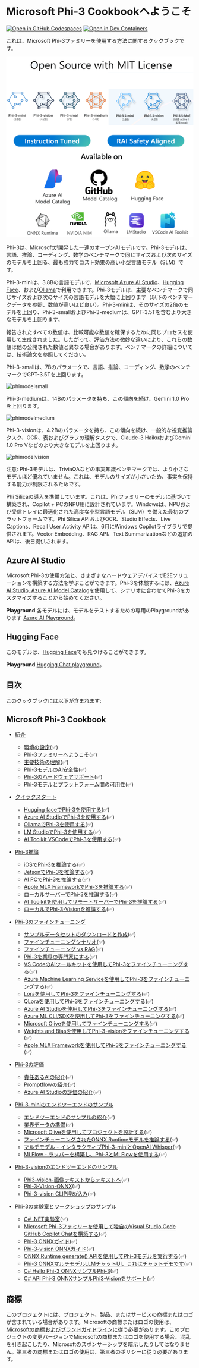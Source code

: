 # Microsoft Phi-3 Cookbookへようこそ

[![Open in GitHub Codespaces](https://github.com/codespaces/badge.svg)](https://codespaces.new/microsoft/phi-3cookbook)
[![Open in Dev Containers](https://img.shields.io/static/v1?style=for-the-badge&label=Dev%20Containers&message=Open&color=blue&logo=visualstudiocode)](https://vscode.dev/redirect?url=vscode://ms-vscode-remote.remote-containers/cloneInVolume?url=https://github.com/microsoft/phi-3cookbook)

これは、Microsoft Phi-3ファミリーを使用する方法に関するクックブックです。

![Phi3Family](/imgs/00/Phi3getstarted.png)

Phi-3は、Microsoftが開発した一連のオープンAIモデルです。Phi-3モデルは、言語、推論、コーディング、数学のベンチマークで同じサイズおよび次のサイズのモデルを上回る、最も強力でコスト効果の高い小型言語モデル（SLM）です。

Phi-3-miniは、3.8Bの言語モデルで、[Microsoft Azure AI Studio](https://aka.ms/phi3-azure-ai)、[Hugging Face](https://huggingface.co/collections/microsoft/phi-3-6626e15e9585a200d2d761e3)、および[Ollama](https://ollama.com/library/phi3)で利用できます。Phi-3モデルは、主要なベンチマークで同じサイズおよび次のサイズの言語モデルを大幅に上回ります（以下のベンチマークデータを参照、数値が高いほど良い）。Phi-3-miniは、そのサイズの2倍のモデルを上回り、Phi-3-smallおよびPhi-3-mediumは、GPT-3.5Tを含むより大きなモデルを上回ります。

報告されたすべての数値は、比較可能な数値を確保するために同じプロセスを使用して生成されました。したがって、評価方法の微妙な違いにより、これらの数値は他の公開された数値と異なる場合があります。ベンチマークの詳細については、技術論文を参照してください。

Phi-3-smallは、7Bのパラメータで、言語、推論、コーディング、数学のベンチマークでGPT-3.5Tを上回ります。

![phimodelsmall](/imgs/00/phi3small.png)

Phi-3-mediumは、14Bのパラメータを持ち、この傾向を続け、Gemini 1.0 Proを上回ります。

![phimodelmedium](/imgs/00/phi3medium.png)

Phi-3-visionは、4.2Bのパラメータを持ち、この傾向を続け、一般的な視覚推論タスク、OCR、表およびグラフの理解タスクで、Claude-3 HaikuおよびGemini 1.0 Pro Vなどのより大きなモデルを上回ります。

![phimodelvision](/imgs/00/phi3vision.png)

注意: Phi-3モデルは、TriviaQAなどの事実知識ベンチマークでは、より小さなモデルほど優れていません。これは、モデルのサイズが小さいため、事実を保持する能力が制限されるためです。

Phi Silicaの導入を準備しています。これは、Phiファミリーのモデルに基づいて構築され、Copilot + PCのNPU用に設計されています。Windowsは、NPUおよび受信トレイに最適化された高度な小型言語モデル（SLM）を備えた最初のプラットフォームです。Phi Silica APIおよびOCR、Studio Effects、Live Captions、Recall User Activity APIは、6月にWindows Copilotライブラリで提供されます。Vector Embedding、RAG API、Text Summarizationなどの追加のAPIは、後日提供されます。

## Azure AI Studio

Microsoft Phi-3の使用方法と、さまざまなハードウェアデバイスでE2Eソリューションを構築する方法を学ぶことができます。Phi-3を体験するには、[Azure AI Studio, Azure AI Model Catalog](https://aka.ms/phi3-azure-ai)を使用して、シナリオに合わせてPhi-3をカスタマイズすることから始めてください。

**Playground**
各モデルには、モデルをテストするための専用のPlaygroundがあります [Azure AI Playground](https://aka.ms/try-phi3)。

## Hugging Face

このモデルは、[Hugging Face](https://huggingface.co/microsoft)でも見つけることができます。

**Playground**
 [Hugging Chat playground](https://huggingface.co/chat/models/microsoft/Phi-3-mini-4k-instruct)。

## 目次

このクックブックには以下が含まれます:

## **Microsoft Phi-3 Cookbook**

* [紹介]()
    * [環境の設定](../../md/01.Introduce/translations/ja-jp/EnvironmentSetup.md)(✅)
    * [Phi-3ファミリーへようこそ](../../md/01.Introduce/translations/ja-jp/Phi3Family.md)(✅)
    * [主要技術の理解](../../md/01.Introduce/translations/ja-jp/Understandingtech.md)(✅)
    * [Phi-3モデルのAI安全性](../../md/01.Introduce/translations/ja-jp/AISafety.md)(✅)
    * [Phi-3のハードウェアサポート](../../md/01.Introduce/translations/ja-jp/Hardwaresupport.md)(✅)
    * [Phi-3モデルとプラットフォーム間の可用性](../../md/01.Introduce/translations/ja-jp/Edgeandcloud.md)(✅)

* [クイックスタート]()
    * [Hugging faceでPhi-3を使用する](../../md/02.QuickStart/translations/ja-jp/Huggingface_QuickStart.md)(✅)
    * [Azure AI StudioでPhi-3を使用する](../../md/02.QuickStart/translations/ja-jp/AzureAIStudio_QuickStart.md)(✅)
    * [OllamaでPhi-3を使用する](../../md/02.QuickStart/translations/ja-jp/Ollama_QuickStart.md)(✅)
    * [LM StudioでPhi-3を使用する](../../md/02.QuickStart/translations/ja-jp/LMStudio_QuickStart.md)(✅)
    * [AI Toolkit VSCodeでPhi-3を使用する](../../md/02.QuickStart/translations/ja-jp/AITookit_QuickStart.md)(✅)

* [Phi-3推論](../../md/03.Inference/translations/ja-jp/overview.md)
    * [iOSでPhi-3を推論する](../../md/03.Inference/translations/ja-jp/iOS_Inference.md)(✅)
    * [JetsonでPhi-3を推論する](../../md/03.Inference/translations/ja-jp/Jetson_Inference.md)(✅)
    * [AI PCでPhi-3を推論する](../../md/03.Inference/translations/ja-jp/AIPC_Inference.md)(✅)
    * [Apple MLX FrameworkでPhi-3を推論する](../../md/03.Inference/translations/ja-jp/MLX_Inference.md)(✅)
    * [ローカルサーバーでPhi-3を推論する](../../md/03.Inference/translations/ja-jp/Local_Server_Inference.md)(✅)
    * [AI Toolkitを使用してリモートサーバーでPhi-3を推論する](../../md/03.Inference/translations/ja-jp/Remote_Interence.md)(✅)
    * [ローカルでPhi-3-Visionを推論する](../../md/03.Inference/translations/ja-jp/Vision_Inference.md)(✅)

* [Phi-3のファインチューニング]()
    * [サンプルデータセットのダウンロードと作成](../../md/04.Fine-tuning/translations/ja-jp/CreatingSampleData.md)(✅)
    * [ファインチューニングシナリオ](../../md/04.Fine-tuning/translations/ja-jp/FineTuning_Scenarios.md)(✅)
    * [ファインチューニング vs RAG](../../md/04.Fine-tuning/translations/ja-jp/FineTuning_vs_RAG.md)(✅)
    * [Phi-3を業界の専門家にする](../../md/04.Fine-tuning/translations/ja-jp/LetPhi3gotoIndustriy.md)(✅)
    * [VS CodeのAIツールキットを使用してPhi-3をファインチューニングする](../../md/04.Fine-tuning/translations/ja-jp/Finetuning_VSCodeaitoolkit.md)(✅)
    * [Azure Machine Learning Serviceを使用してPhi-3をファインチューニングする](../../md/04.Fine-tuning/translations/ja-jp/Introduce_AzureML.md)(✅)
    * [Loraを使用してPhi-3をファインチューニングする](../../md/04.Fine-tuning/translations/ja-jp/FineTuning_Lora.md)(✅)
    * [QLoraを使用してPhi-3をファインチューニングする](../../md/04.Fine-tuning/translations/ja-jp/FineTuning_Qlora.md)(✅)
    * [Azure AI Studioを使用してPhi-3をファインチューニングする](../../md/04.Fine-tuning/translations/ja-jp/FineTuning_AIStudio.md)(✅)
    * [Azure ML CLI/SDKを使用してPhi-3をファインチューニングする](../../md/04.Fine-tuning/translations/ja-jp/FineTuning_MLSDK.md)(✅)
    * [Microsoft Oliveを使用してファインチューニングする](../../md/04.Fine-tuning/translations/ja-jp/FineTuning_MicrosoftOlive.md)(✅)
    * [Weights and Biasを使用してPhi-3-visionをファインチューニングする](../../md/04.Fine-tuning/translations/ja-jp/FineTuning_Phi-3-visionWandB.md)(✅)
    * [Apple MLX Frameworkを使用してPhi-3をファインチューニングする](../../md/04.Fine-tuning/translations/ja-jp/FineTuning_MLX.md)(✅)

* [Phi-3の評価]()
    * [責任あるAIの紹介](../../md/05.Evaluation/translations/ja-jp/ResponsibleAI.md)(✅)
    * [Promptflowの紹介](../../md/05.Evaluation/translations/ja-jp/Promptflow.md)(✅)
    * [Azure AI Studioの評価の紹介](../../md/05.Evaluation/translations/ja-jp/AzureAIStudio.md)(✅)

* [Phi-3-miniのエンドツーエンドのサンプル]()
    * [エンドツーエンドのサンプルの紹介](../../md/06.E2ESamples/translations/ja-jp/E2E_Introduction.md)(✅)
    * [業界データの準備](../../md/06.E2ESamples/translations/ja-jp/E2E_Datasets.md)(✅)
    * [Microsoft Oliveを使用してプロジェクトを設計する](../../md/06.E2ESamples/translations/ja-jp/E2E_LoRA&QLoRA_Config_With_Olive.md)(✅)
    * [ファインチューニングされたONNX Runtimeモデルを推論する](../../md/06.E2ESamples/translations/ja-jp/E2E_Inference_ORT.md)(✅)
    * [マルチモデル - インタラクティブPhi-3-miniとOpenAI Whisper](../../md/06.E2ESamples/translations/ja-jp/E2E_Phi-3-mini_with_whisper.md)(✅)
    * [MLFlow - ラッパーを構築し、Phi-3とMLFlowを使用する](../../md/06.E2ESamples/translations/ja-jp/E2E_Phi-3-MLflow.md)(✅)

* [Phi-3-visionのエンドツーエンドのサンプル]()
    * [Phi3-vision-画像テキストからテキストへ](../../md/06.E2ESamples/translations/ja-jp/E2E_Phi-3-vision-image-text-to-text-online-endpoint.ipynb)(✅)
    * [Phi-3-Vision-ONNX](https://onnxruntime.ai/docs/genai/tutorials/phi3-v.html)(✅)
    * [Phi-3-vision CLIP埋め込み](../../md/06.E2ESamples/translations/ja-jp/E2E_Phi-3-Embedding_Images_with_CLIPVision.md)(✅)

* [Phi-3の実験室とワークショップのサンプル]()
    * [C# .NET実験室](../../md/07.Labs/translations/ja-jp/Csharp/csharplabs.md)(✅)
    * [Microsoft Phi-3ファミリーを使用して独自のVisual Studio Code GitHub Copilot Chatを構築する](../../md/07.Labs/translations/ja-jp/VSCode/README.md)(✅)
    * [Phi-3 ONNXガイド](https://onnxruntime.ai/docs/genai/tutorials/phi3-python.html)(✅)
    * [Phi-3-vision ONNXガイド](https://onnxruntime.ai/docs/genai/tutorials/phi3-v.html)(✅)
    * [ONNX Runtime generate() APIを使用してPhi-3モデルを実行する](https://github.com/microsoft/onnxruntime-genai/blob/main/examples/python/phi-3-tutorial.md)(✅)
    * [Phi-3 ONNXマルチモデルLLMチャットUI、これはチャットデモです](https://github.com/microsoft/onnxruntime-genai/tree/main/examples/chat_app)(✅)
    * [C# Hello Phi-3 ONNXサンプルPhi-3](https://github.com/microsoft/onnxruntime-genai/tree/main/examples/csharp/HelloPhi)(✅)
    * [C# API Phi-3 ONNXサンプルPhi3-Visionをサポート](https://github.com/microsoft/onnxruntime-genai/tree/main/examples/csharp/HelloPhi3V)(✅)

## 商標

このプロジェクトには、プロジェクト、製品、またはサービスの商標またはロゴが含まれている場合があります。Microsoftの商標またはロゴの使用は、[Microsoftの商標およびブランドガイドライン](https://www.microsoft.com/legal/intellectualproperty/trademarks/usage/general)に従う必要があります。このプロジェクトの変更バージョンでMicrosoftの商標またはロゴを使用する場合、混乱を引き起こしたり、Microsoftのスポンサーシップを暗示したりしてはなりません。第三者の商標またはロゴの使用は、第三者のポリシーに従う必要があります。
